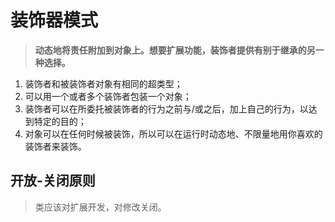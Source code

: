 装饰器模式
== 
>**动态地将责任附加到对象上。想要扩展功能，装饰者提供有别于继承的另一种选择。**

1. 装饰者和被装饰者对象有相同的超类型；
2. 可以用一个或者多个装饰者包装一个对象；
3. 装饰者可以在所委托被装饰者的行为之前与/或之后，加上自己的行为，以达到特定的目的；
4. 对象可以在任何时候被装饰，所以可以在运行时动态地、不限量地用你喜欢的装饰者来装饰。

开放-关闭原则
-
>类应该对扩展开发，对修改关闭。
